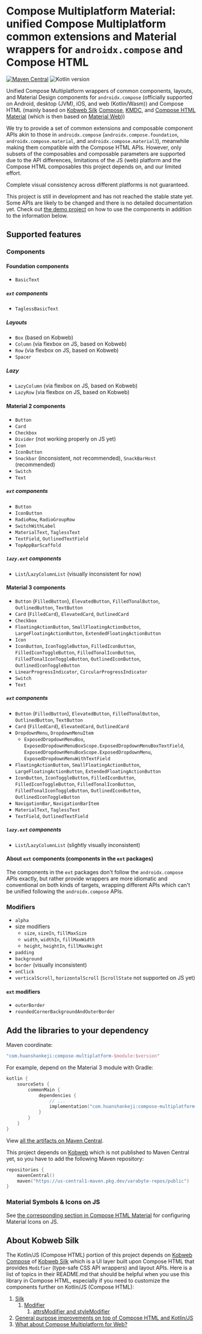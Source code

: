 # Compose Multiplatform Material: unified Compose Multiplatform common extensions and Material wrappers for `androidx.compose` and Compose HTML

[![Maven Central](https://img.shields.io/maven-central/v/com.huanshankeji/compose-multiplatform-material3)](https://search.maven.org/search?q=g:com.huanshankeji%20AND%20a:compose-multiplatform-*)
![Kotlin version](https://kotlin-version.aws.icerock.dev/kotlin-version?group=com.huanshankeji&name=compose-multiplatform-material3)

Unified Compose Multiplatform wrappers of common components, layouts, and Material Design components for `androidx.compose` (officially supported on Android, desktop (JVM), iOS, and web (Kotlin/Wasm)) and Compose HTML (mainly based on [Kobweb Silk](https://github.com/varabyte/kobweb?tab=readme-ov-file#silk) [Compose](https://github.com/varabyte/kobweb/tree/main/frontend/kobweb-compose), [KMDC](https://github.com/mpetuska/kmdc), and [Compose HTML Material](https://github.com/huanshankeji/compose-html-material) (which is then based on [Material Web](https://github.com/material-components/material-web)))

We try to provide a set of common extensions and composable component APIs akin to those in `androidx.compose` (`androidx.compose.foundation`, `androidx.compose.material`, and `androidx.compose.material3`), meanwhile making them compatible with the Compose HTML APIs. However, only subsets of the composables and composable parameters are supported due to the API differences, limitations of the JS (web) platform and the Compose HTML composables this project depends on, and our limited effort.

Complete visual consistency across different platforms is not guaranteed.

This project is still in development and has not reached the stable state yet. Some APIs are likely to be changed and there is no detailed documentation yet. Check out [the demo project](demo) on how to use the components in addition to the information below.

## Supported features

### Components

#### Foundation components

- `BasicText`

##### `ext` components

- `TaglessBasicText`

##### Layouts

- `Box` (based on Kobweb)
- `Column` (via flexbox on JS, based on Kobweb)
- `Row` (via flexbox on JS, based on Kobweb)
- `Spacer`

##### Lazy

- `LazyColumn` (via flexbox on JS, based on Kobweb)
- `LazyRow` (via flexbox on JS, based on Kobweb)

#### Material 2 components

- `Button`
- `Card`
- `Checkbox`
- `Divider` (not working properly on JS yet)
- `Icon`
- `IconButton`
- `Snackbar` (inconsistent, not recommended), `SnackBarHost` (recommended)
- `Switch`
- `Text`

##### `ext` components

- `Button`
- `IconButton`
- `RadioRow`, `RadioGroupRow`
- `SwitchWithLabel`
- `MaterialText`, `TaglessText`
- `TextField`, `OutlinedTextField`
- `TopAppBarScaffold`

##### `lazy.ext` components

- `List`/`LazyColumnList` (visually inconsistent for now)

#### Material 3 components

- `Button` (`FilledButton`), `ElevatedButton`, `FilledTonalButton`, `OutlinedButton`, `TextButton`
- `Card` (`FilledCard`), `ElevatedCard`, `OutlinedCard`
- `Checkbox`
- `FloatingActionButton`, `SmallFloatingActionButton`, `LargeFloatingActionButton`, `ExtendedFloatingActionButton`
- `Icon`
- `IconButton`, `IconToggleButton`, `FilledIconButton`, `FilledIconToggleButton`, `FilledTonalIconButton`, `FilledTonalIconToggleButton`, `OutlinedIconButton`, `OutlinedIconToggleButton`
- `LinearProgressIndicator`, `CircularProgressIndicator`
- `Switch`
- `Text`

##### `ext` components

- `Button` (`FilledButton`), `ElevatedButton`, `FilledTonalButton`, `OutlinedButton`, `TextButton`
- `Card` (`FilledCard`), `ElevatedCard`, `OutlinedCard`
- `DropdownMenu`, `DropdownMenuItem`
   - `ExposedDropdownMenuBox`, `ExposedDropdownMenuBoxScope.ExposedDropdownMenuBoxTextField`, `ExposedDropdownMenuBoxScope.ExposedDropdownMenu`, `ExposedDropdownMenuWithTextField`
- `FloatingActionButton`, `SmallFloatingActionButton`, `LargeFloatingActionButton`, `ExtendedFloatingActionButton`
- `IconButton`, `IconToggleButton`, `FilledIconButton`, `FilledIconToggleButton`, `FilledTonalIconButton`, `FilledTonalIconToggleButton`, `OutlinedIconButton`, `OutlinedIconToggleButton`
- `NavigationBar`, `NavigationBarItem`
- `MaterialText`, `TaglessText`
- `TextField`, `OutlinedTextField`

##### `lazy.ext` components

- `List`/`LazyColumnList` (slightly visually inconsistent)

#### About `ext` components (components in the `ext` packages)

The components in the `ext` packages don't follow the `androidx.compose` APIs exactly, but rather provide wrappers are more idiomatic and conventional on both kinds of targets, wrapping different APIs which can't be unified following the `androidx.compose` APIs.

### Modifiers

- `alpha`
- size modifiers
  - `size`, `sizeIn`, `fillMaxSize`
  - `width`, `widthIn`, `fillMaxWidth`
  - `height`, `heightIn`, `fillMaxHeight`
- `padding`
- `background`
- `border` (visually inconsistent)
- `onClick`
- `verticalScroll`, `horizontalScroll` (`ScrollState` not supported on JS yet)

#### `ext` modifiers

- `outerBorder`
- `roundedCornerBackgroundAndOuterBorder`

## Add the libraries to your dependency

Maven coordinate:

```kotlin
"com.huanshankeji:compose-multiplatform-$module:$version"
```

For example, depend on the Material 3 module with Gradle:

```kotlin
kotlin {
    sourceSets {
        commonMain {
            dependencies {
                // ...
                implementation("com.huanshankeji:compose-multiplatform-material3:$version")
            }
        }
    }
}
```

View [all the artifacts on Maven Central](https://search.maven.org/search?q=g:com.huanshankeji%20AND%20a:compose-multiplatform-*).

This project depends on [Kobweb](https://github.com/varabyte/kobweb) which is not published to Maven Central yet, so you have to add the following Maven repository:

```kotlin
repositories {
    mavenCentral()
    maven("https://us-central1-maven.pkg.dev/varabyte-repos/public")
}
```

### Material Symbols & Icons on JS

See [the corresponding section in Compose HTML Material](https://github.com/huanshankeji/compose-html-material?tab=readme-ov-file#material-symbols--icons) for configuring Material Icons on JS.

## About Kobweb Silk

The Kotlin/JS (Compose HTML) portion of this project depends on [Kobweb Compose](https://github.com/varabyte/kobweb/blob/main/frontend/kobweb-compose/README.md) of [Kobweb Silk](https://github.com/varabyte/kobweb?tab=readme-ov-file#silk) which is a UI layer built upon Compose HTML that provides `Modifier` (type-safe CSS API wrappers) and layout APIs. Here is a list of topics in their README.md that should be helpful when you use this library in Compose HTML, especially if you need to customize the components further on Kotlin/JS (Compose HTML):

1. [Silk](https://github.com/varabyte/kobweb?tab=readme-ov-file#silk)
   1. [Modifier](https://github.com/varabyte/kobweb?tab=readme-ov-file#modifier)
      1. [attrsModifier and styleModifier](https://github.com/varabyte/kobweb?tab=readme-ov-file#attrsmodifier-and-stylemodifier)
1. [General purpose improvements on top of Compose HTML and Kotlin/JS](https://github.com/varabyte/kobweb?tab=readme-ov-file#general-purpose-improvements-on-top-of-compose-html-and-kotlinjs)
1. [What about Compose Multiplatform for Web?](https://github.com/varabyte/kobweb?tab=readme-ov-file#what-about-compose-multiplatform-for-web)
